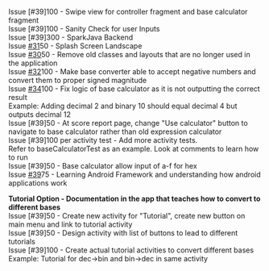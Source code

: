 Issue [#39]100 - Swipe view for controller fragment and base calculator fragment <br/>
Issue [#39]100 - Sanity Check for user Inputs <br/>
Issue [#39]300 - SparkJava Backend <br/>
Issue [#31](https://github.com/UCSB-CS56-Projects/cs56-android-conversion-showdown/issues/31)50  - Splash Screen Landscape <br/>
Issue [#30](https://github.com/UCSB-CS56-Projects/cs56-android-conversion-showdown/issues/30)50  - Remove old classes and layouts that are no longer used in the application <br/>
Issue [#32](https://github.com/UCSB-CS56-Projects/cs56-android-conversion-showdown/issues/32)100 - Make base converter able to accept negative numbers and convert them to proper signed magnitude <br/>
Issue [#34](https://github.com/UCSB-CS56-Projects/cs56-android-conversion-showdown/issues/34)100 - Fix logic of base calculator as it is not outputting the correct result <br/>
	Example: Adding decimal 2 and binary 10 should equal decimal 4 but outputs decimal 12 <br/>
Issue [#39]50  - At score report page, change "Use calculator" button to navigate to base calculator rather than old expression calculator <br/>
Issue [#39]100 per activity test - Add more activity tests. <br/>
	Refer to baseCalculatorTest as an example. Look at comments to learn how to run <br/>
Issue [#39]50  - Base calculator allow input of a-f for hex <br/>
Issue [#39](https://github.com/UCSB-CS56-Projects/cs56-android-conversion-showdown/issues/39)75  - Learning Android Framework and understanding how android applications work <br/>

<b> Tutorial Option - Documentation in the app that teaches how to convert to different bases </b> <br/>
Issue [#39]50  - Create new activity for "Tutorial", create new button on main menu and link to tutorial activity <br/>
Issue [#39]50  - Design activity with list of buttons to lead to different tutorials <br/>
Issue [#39]100 - Create actual tutorial activities to convert different bases <br/>
	Example: Tutorial for dec->bin and bin->dec in same activity <br/>
